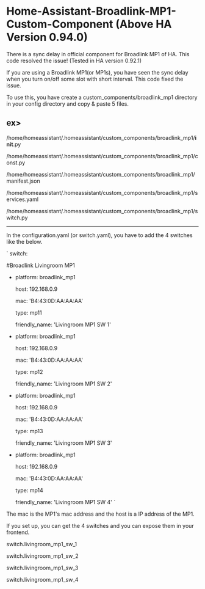 # Home-Assistant-Broadlink-MP1-Custom-Component (Above HA Version 0.94.0)
There is a sync delay in official component for Broadlink MP1 of HA. This code resolved the issue! (Tested in HA version 0.92.1)


If you are using a Broadlink MP1(or MP1s), you have seen the sync delay when you turn on/off some slot with short interval.
This code fixed the issue.


To use this, you have create a custom_components/broadlink_mp1 directory in your config directory and copy & paste 5 files.



ex>
---------------------------------------------------------------------------------
/home/homeassistant/.homeassistant/custom_components/broadlink_mp1/__init__.py

/home/homeassistant/.homeassistant/custom_components/broadlink_mp1/const.py

/home/homeassistant/.homeassistant/custom_components/broadlink_mp1/manifest.json

/home/homeassistant/.homeassistant/custom_components/broadlink_mp1/services.yaml

/home/homeassistant/.homeassistant/custom_components/broadlink_mp1/switch.py

--------------------------------------------------------------------------------- 
 
 
In the configuration.yaml (or switch.yaml), you have to add the 4 switches like the below.

`
switch:

#Broadlink Livingroom MP1

  - platform: broadlink_mp1
  
    host: 192.168.0.9
    
    mac: 'B4:43:0D:AA:AA:AA'
    
    type: mp11
    
    friendly_name: 'Livingroom MP1 SW 1'
    
    

  - platform: broadlink_mp1
  
    host: 192.168.0.9
    
    mac: 'B4:43:0D:AA:AA:AA'
    
    type: mp12
    
    friendly_name: 'Livingroom MP1 SW 2'
    
    
    
  - platform: broadlink_mp1
  
    host: 192.168.0.9
    
    mac: 'B4:43:0D:AA:AA:AA'
    
    type: mp13
    
    friendly_name: 'Livingroom MP1 SW 3'
    
    
    
  - platform: broadlink_mp1
  
    host: 192.168.0.9
    
    mac: 'B4:43:0D:AA:AA:AA'
    
    type: mp14
    
    friendly_name: 'Livingroom MP1 SW 4'
`


The mac is the MP1's mac address and the host is a IP address of the MP1.


If you set up, you can get the 4 switches and you can expose them in your frontend.

switch.livingroom_mp1_sw_1

switch.livingroom_mp1_sw_2

switch.livingroom_mp1_sw_3

switch.livingroom_mp1_sw_4
